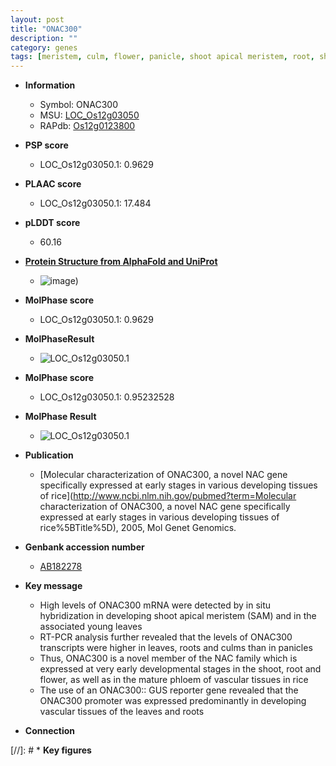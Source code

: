 ```yaml
---
layout: post
title: "ONAC300"
description: ""
category: genes
tags: [meristem, culm, flower, panicle, shoot apical meristem, root, shoot]
---
```


* **Information**  
    + Symbol: ONAC300  
    + MSU: [LOC_Os12g03050](http://rice.plantbiology.msu.edu/cgi-bin/ORF_infopage.cgi?orf=LOC_Os12g03050)  
    + RAPdb: [Os12g0123800](http://rapdb.dna.affrc.go.jp/viewer/gbrowse_details/irgsp1?name=Os12g0123800)  

* **PSP score**  
    + LOC_Os12g03050.1: 0.9629 

* **PLAAC score**  
    + LOC_Os12g03050.1: 17.484 

* **pLDDT score**
    + 60.16

* **[Protein Structure from AlphaFold and UniProt](https://www.uniprot.org/uniprotkb/Q5CD17/entry#structure)**
    + ![image](https://ricepsp.github.io/images/Q5/AF-Q5CD17-F1.png))

* **MolPhase score**
    + LOC_Os12g03050.1: 0.9629

* **MolPhaseResult**
    + ![LOC_Os12g03050.1](https://ricepsp.github.io/pictures/LOC_Os12g/LOC_Os12g03050.1.png)

* **MolPhase score**
    + LOC_Os12g03050.1: 0.95232528

* **MolPhase Result**
    + ![LOC_Os12g03050.1](https://304243504.github.io/Pictures/LOC_Os12g/LOC_Os12g03050.1.png)

* **Publication**  
    + [Molecular characterization of ONAC300, a novel NAC gene specifically expressed at early stages in various developing tissues of rice](http://www.ncbi.nlm.nih.gov/pubmed?term=Molecular characterization of ONAC300, a novel NAC gene specifically expressed at early stages in various developing tissues of rice%5BTitle%5D), 2005, Mol Genet Genomics.

* **Genbank accession number**  
    + [AB182278](http://www.ncbi.nlm.nih.gov/nuccore/AB182278)

* **Key message**  
    + High levels of ONAC300 mRNA were detected by in situ hybridization in developing shoot apical meristem (SAM) and in the associated young leaves
    + RT-PCR analysis further revealed that the levels of ONAC300 transcripts were higher in leaves, roots and culms than in panicles
    + Thus, ONAC300 is a novel member of the NAC family which is expressed at very early developmental stages in the shoot, root and flower, as well as in the mature phloem of vascular tissues in rice
    + The use of an ONAC300:: GUS reporter gene revealed that the ONAC300 promoter was expressed predominantly in developing vascular tissues of the leaves and roots

* **Connection**  

[//]: # * **Key figures**  


